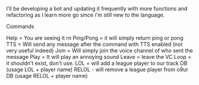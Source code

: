 I'll be developing a bot and updating it frequently with more functions and refactoring as I learn more go since i'm still new to the language.

Commands

Help = You are seeing it rn
Ping/Pong = it will simply return ping or pong
TTS = Will send any message after the command with TTS enabled (not very useful indeed)
Join = Will simply join the voice channel of who sent the message
Play = It will play an annoying sound
Leave = leave the VC
Loop = it shouldn't exist, don't use.
LOL = will add a league player to our track DB (usage LOL + player name)
RELOL - will remove a league player from o9ur DB (usage RELOL + player name)
